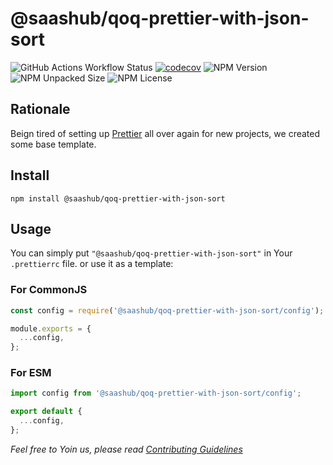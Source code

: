 # @saashub/qoq-prettier-with-json-sort

![GitHub Actions Workflow Status](https://img.shields.io/github/actions/workflow/status/saashub-it/qoq/main.yml) [![codecov](https://codecov.io/gh/saashub-it/qoq/graph/badge.svg?flag=prettier-with-json-sort&token=PQ1XAQQ257)](https://codecov.io/gh/saashub-it/qoq/flags/prettier-with-json-sort) ![NPM Version](https://img.shields.io/npm/v/%40saashub%2Fqoq-eslint-v9-ts-vitest)
![NPM Unpacked Size](https://img.shields.io/npm/unpacked-size/%40saashub%2Fqoq-eslint-v9-ts-vitest) ![NPM License](https://img.shields.io/npm/l/%40saashub%2Fqoq-eslint-v9-ts-vitest)

## Rationale

Beign tired of setting up [Prettier](https://www.npmjs.com/package/prettier) all over again for new projects, we created some base template.

## Install

    npm install @saashub/qoq-prettier-with-json-sort

## Usage

You can simply put `"@saashub/qoq-prettier-with-json-sort"` in Your `.prettierrc` file. or use it as a template:

### For CommonJS

```js
const config = require('@saashub/qoq-prettier-with-json-sort/config');

module.exports = {
  ...config,
};
```

### For ESM

```js
import config from '@saashub/qoq-prettier-with-json-sort/config';

export default {
  ...config,
};
```

*Feel free to Yoin us, please read [Contributing Guidelines](https://github.com/saashub-it/qoq/blob/master/.github/CONTRIBUTING.md)*